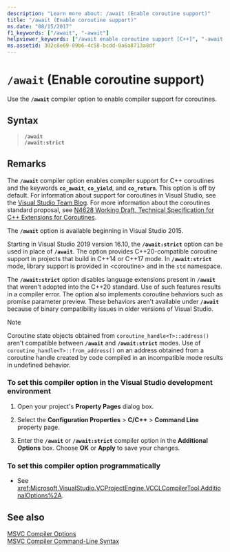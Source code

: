 ```yaml
---
description: "Learn more about: /await (Enable coroutine support)"
title: "/await (Enable coroutine support)"
ms.date: "08/15/2017"
f1_keywords: ["/await", "-await"]
helpviewer_keywords: ["/await enable coroutine support [C++]", "-await enable coroutine support [C++]", "await enable coroutine support [C++]"]
ms.assetid: 302c8e69-09b6-4c58-bcdd-0a6a8713a8df
---
```

# `/await` (Enable coroutine support)

Use the **`/await`** compiler option to enable compiler support for coroutines.

## Syntax

> **`/await`**\
> **`/await:strict`**

## Remarks

The **`/await`** compiler option enables compiler support for C++ coroutines and the keywords **`co_await`**, **`co_yield`**, and **`co_return`**. This option is off by default. For information about support for coroutines in Visual Studio, see the [Visual Studio Team Blog](https://devblogs.microsoft.com/cppblog/category/coroutine/). For more information about the coroutines standard proposal, see [N4628 Working Draft, Technical Specification for C++ Extensions for Coroutines](https://wg21.link/n4628).

The **`/await`** option is available beginning in Visual Studio 2015.

Starting in Visual Studio 2019 version 16.10, the **`/await:strict`** option can be used in place of **`/await`**. The option provides C++20-compatible coroutine support in projects that build in C++14 or C++17 mode. In **`/await:strict`** mode, library support is provided in \<coroutine> and in the `std` namespace.

The **`/await:strict`** option disables language extensions present in **`/await`** that weren't adopted into the C++20 standard. Use of such features results in a compiler error. The option also implements coroutine behaviors such as promise parameter preview. These behaviors aren't available under **`/await`** because of binary compatibility issues in older versions of Visual Studio.

> [!NOTE]
> Coroutine state objects obtained from `coroutine_handle<T>::address()` aren't compatible between **`/await`** and **`/await:strict`** modes. Use of `coroutine_handle<T>::from_address()` on an address obtained from a coroutine handle created by code compiled in an incompatible mode results in undefined behavior.

### To set this compiler option in the Visual Studio development environment

1. Open your project's **Property Pages** dialog box.

1. Select the **Configuration Properties** > **C/C++** > **Command Line** property page.

1. Enter the **`/await`** or **`/await:strict`** compiler option in the **Additional Options** box. Choose **OK** or **Apply** to save your changes.

### To set this compiler option programmatically

- See <xref:Microsoft.VisualStudio.VCProjectEngine.VCCLCompilerTool.AdditionalOptions%2A>.

## See also

[MSVC Compiler Options](compiler-options.md)<br/>
[MSVC Compiler Command-Line Syntax](compiler-command-line-syntax.md)
